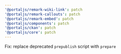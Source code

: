```yaml
---
'@portaljs/remark-wiki-link': patch
'@portaljs/remark-callouts': patch
'@portaljs/remark-embed': patch
'@portaljs/components': patch
'@portaljs/ckan': patch
'@portaljs/core': patch
---
```


Fix: replace deprecated `prepublish` script with `prepare`

